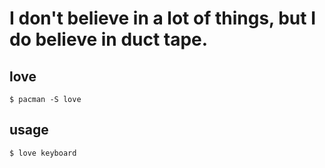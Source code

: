 I don't believe in a lot of things, but I do believe in duct tape.
==================================================================

love
----

``` console
$ pacman -S love
```

usage
-----
``` console
$ love keyboard
```
